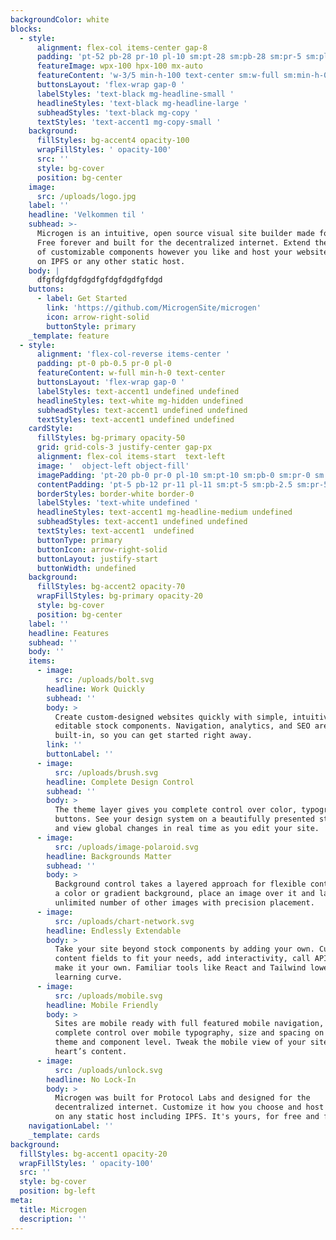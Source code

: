 ```yaml
---
backgroundColor: white
blocks:
  - style:
      alignment: flex-col items-center gap-8
      padding: 'pt-52 pb-28 pr-10 pl-10 sm:pt-28 sm:pb-28 sm:pr-5 sm:pl-5'
      featureImage: wpx-100 hpx-100 mx-auto
      featureContent: 'w-3/5 min-h-100 text-center sm:w-full sm:min-h-0 sm:text-center'
      buttonsLayout: 'flex-wrap gap-0 '
      labelStyles: 'text-black mg-headline-small '
      headlineStyles: 'text-black mg-headline-large '
      subheadStyles: 'text-black mg-copy '
      textStyles: 'text-accent1 mg-copy-small '
    background:
      fillStyles: bg-accent4 opacity-100
      wrapFillStyles: ' opacity-100'
      src: ''
      style: bg-cover
      position: bg-center
    image:
      src: /uploads/logo.jpg
    label: ''
    headline: 'Velkommen til '
    subhead: >-
      Microgen is an intuitive, open source visual site builder made for Web3.
      Free forever and built for the decentralized internet. Extend the library
      of customizable components however you like and host your website for free
      on IPFS or any other static host.
    body: |
      dfgfdgfdgfdgdfgfdgfdgdfgfdgd
    buttons:
      - label: Get Started
        link: 'https://github.com/MicrogenSite/microgen'
        icon: arrow-right-solid
        buttonStyle: primary
    _template: feature
  - style:
      alignment: 'flex-col-reverse items-center '
      padding: pt-0 pb-0.5 pr-0 pl-0
      featureContent: w-full min-h-0 text-center
      buttonsLayout: 'flex-wrap gap-0 '
      labelStyles: text-accent1 undefined undefined
      headlineStyles: text-white mg-hidden undefined
      subheadStyles: text-accent1 undefined undefined
      textStyles: text-accent1 undefined undefined
    cardStyle:
      fillStyles: bg-primary opacity-50
      grid: grid-cols-3 justify-center gap-px
      alignment: flex-col items-start  text-left
      image: '  object-left object-fill'
      imagePadding: 'pt-20 pb-0 pr-0 pl-10 sm:pt-10 sm:pb-0 sm:pr-0 sm:pl-5'
      contentPadding: 'pt-5 pb-12 pr-11 pl-11 sm:pt-5 sm:pb-2.5 sm:pr-5 sm:pl-5'
      borderStyles: border-white border-0
      labelStyles: 'text-white undefined '
      headlineStyles: text-accent1 mg-headline-medium undefined
      subheadStyles: text-accent1 undefined undefined
      textStyles: text-accent1  undefined
      buttonType: primary
      buttonIcon: arrow-right-solid
      buttonLayout: justify-start
      buttonWidth: undefined
    background:
      fillStyles: bg-accent2 opacity-70
      wrapFillStyles: bg-primary opacity-20
      style: bg-cover
      position: bg-center
    label: ''
    headline: Features
    subhead: ''
    body: ''
    items:
      - image:
          src: /uploads/bolt.svg
        headline: Work Quickly
        subhead: ''
        body: >
          Create custom-designed websites quickly with simple, intuitively
          editable stock components. Navigation, analytics, and SEO are
          built-in, so you can get started right away.
        link: ''
        buttonLabel: ''
      - image:
          src: /uploads/brush.svg
        headline: Complete Design Control
        subhead: ''
        body: >
          The theme layer gives you complete control over color, typography and
          buttons. See your design system on a beautifully presented stylesheet
          and view global changes in real time as you edit your site.
      - image:
          src: /uploads/image-polaroid.svg
        headline: Backgrounds Matter
        subhead: ''
        body: >
          Background control takes a layered approach for flexible control. Add
          a color or gradient background, place an image over it and layer an
          unlimited number of other images with precision placement.
      - image:
          src: /uploads/chart-network.svg
        headline: Endlessly Extendable
        body: >
          Take your site beyond stock components by adding your own. Customize
          content fields to fit your needs, add interactivity, call APIs, and
          make it your own. Familiar tools like React and Tailwind lower the
          learning curve.
      - image:
          src: /uploads/mobile.svg
        headline: Mobile Friendly
        body: >
          Sites are mobile ready with full featured mobile navigation, and
          complete control over mobile typography, size and spacing on both the
          theme and component level. Tweak the mobile view of your site to your
          heart’s content.
      - image:
          src: /uploads/unlock.svg
        headline: No Lock-In
        body: >
          Microgen was built for Protocol Labs and designed for the
          decentralized internet. Customize it how you choose and host your site
          on any static host including IPFS. It's yours, for free and forever.
    navigationLabel: ''
    _template: cards
background:
  fillStyles: bg-accent1 opacity-20
  wrapFillStyles: ' opacity-100'
  src: ''
  style: bg-cover
  position: bg-left
meta:
  title: Microgen
  description: ''
---
```


